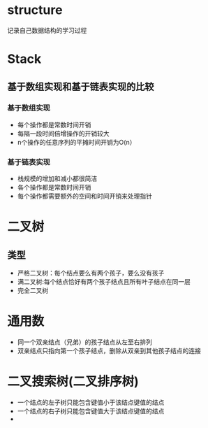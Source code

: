 # structure
记录自己数据结构的学习过程


# Stack
## 基于数组实现和基于链表实现的比较

### 基于数组实现

- 每个操作都是常数时间开销
- 每隔一段时间倍增操作的开销较大
- n个操作的任意序列的平摊时间开销为O(n）

### 基于链表实现

- 栈规模的增加和减小都很简洁
- 各个操作都是常数时间开销
- 每个操作都需要额外的空间和时间开销来处理指针


# 二叉树

## 类型
- 严格二叉树：每个结点要么有两个孩子，要么没有孩子
- 满二叉树:每个结点恰好有两个孩子结点且所有叶子结点在同一层
- 完全二叉树

# 通用数

- 同一个双亲结点（兄弟）的孩子结点从左至右排列
- 双亲结点只指向第一个孩子结点，删除从双亲到其他孩子结点的连接

# 二叉搜索树(二叉排序树)

- 一个结点的左子树只能包含键值小于该结点键值的结点
- 一个结点的右子树只能包含键值大于该结点键值的结点
-
